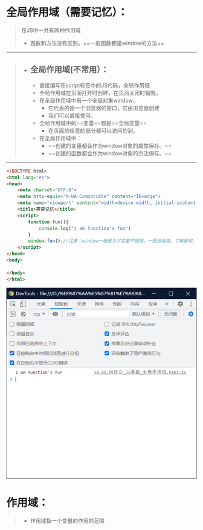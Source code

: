 # 全局作用域（需要记忆）：

> 在JS中一共有两种作用域
>
> - 函数和方法没有区别，==一般函数都是window的方法==

--------



> - ## 全局作用域(不常用）：
>
>   - 直接编写在script标签中的JS代码，全局作用域
>   - 全局作用域在页面打开时创建，在页面关闭时销毁。
>   - 在全局作用域中有一个全局对象window，
>     - 它代表的是一个浏览器的窗口，它由浏览器创建
>     - 我们可以直接使用。
>   - 全局作用域中的==变量==都是==全局变量==
>     - 在页面的任意的部分都可以访问的到。
>   - 在全局作用域中：
>     - ==创建的变量都会作为window对象的属性保存。==
>     - ==创建的函数都会作为window对象的方法保存。==

----

```html
<!DOCTYPE html>
<html lang="en">
<head>
    <meta charset="UTF-8">
    <meta http-equiv="X-UA-Compatible" content="IE=edge">
    <meta name="viewport" content="width=device-width, initial-scale=1.0">
    <title>需要记忆</title>
    <script>
        function fun(){
            console.log("i am function's fun")
        }
        window.fun();//注意：window一般是为了变量不报错，一般没啥用。了解即可。
    </script>
</head>
<body>
    
</body>
</html>
```

![image-20220101120801972](../pic/image-20220101120801972.png)

# 作用域：

> - 作用域指一个变量的作用的范围

